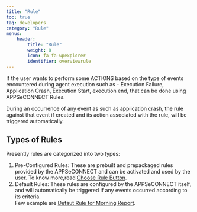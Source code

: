 ```yaml
---
title: "Rule"
toc: true
tag: developers
category: "Rule"
menus: 
    header:
        title: "Rule"
        weight: 8
        icon: fa fa-wpexplorer
        identifier: overviewrule
---
```


If the user wants to perform some ACTIONS based on the type 
of events encountered during agent execution such as - Execution Failure, Application Crash, Execution Start, 
execution end, that can be done using APPSeCONNECT Rules. 

During an occurrence of any event as such as application crash, the rule against that event 
if created and its action associated with the rule, will be triggered automatically.


## Types of Rules

Presently rules are categorized into two types:

1.	Pre-Configured Rules: These are prebuilt and prepackaged rules provided by the APPSeCONNECT and can be activated and used
    by the user. To know more,read [Choose Rule Button](/rule/choose-rule/).     
2.	Default Rules: These rules are configured by the APPSeCONNECT itself, and will automatically be 
    triggered if any events occurred according to its criteria.   
    Few example are [Defaut Rule for Morning Report](/rule/default-rule-for-morning-report/).  



